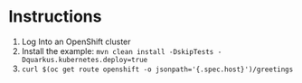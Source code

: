 # Instructions

1. Log Into an OpenShift cluster
2. Install the example: `mvn clean install -DskipTests -Dquarkus.kubernetes.deploy=true`
3. `curl $(oc get route openshift -o jsonpath='{.spec.host}')/greetings`
